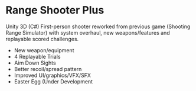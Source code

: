 # Range Shooter Plus
Unity 3D (C#) First-person shooter reworked from previous game (Shooting Range Simulator) with system overhaul, new weapons/features and replayable scored challenges.
- New weapon/equipment
- 4 Replayable Trials
- Aim Down Sights
- Better recoil/spread pattern
- Improved UI/graphics/VFX/SFX
- Easter Egg (Under Development
